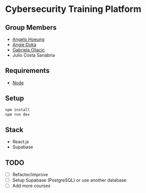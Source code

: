 # Cybersecurity Training Platform

## Group Members

- [Angelo Hoeung](https://github.com/angelohoeung)
- [Angie Doka](https://github.com/angiedoka)
- [Gabriela Oljacic](https://github.com/gabrielaoljacic)
- Julio Costa Sanabria

## Requirements

- [Node](https://nodejs.org/en/download/package-manager)

## Setup

```bash
npm install
npm run dev
```

## Stack

- React.js
- Supabase

## TODO

- [ ] Refactor/improve
- [ ] Setup Supabase (PostgreSQL) or use another database
- [ ] Add more courses

